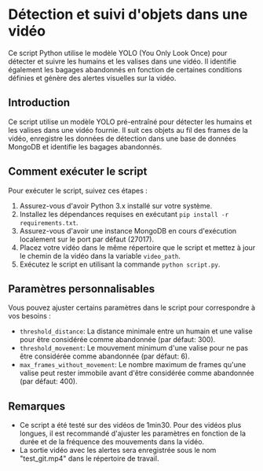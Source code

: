 # Détection et suivi d'objets dans une vidéo

Ce script Python utilise le modèle YOLO (You Only Look Once) pour détecter et suivre les humains et les valises dans une vidéo. Il identifie également les bagages abandonnés en fonction de certaines conditions définies et génère des alertes visuelles sur la vidéo.

## Introduction

Ce script utilise un modèle YOLO pré-entraîné pour détecter les humains et les valises dans une vidéo fournie. Il suit ces objets au fil des frames de la vidéo, enregistre les données de détection dans une base de données MongoDB et identifie les bagages abandonnés.

## Comment exécuter le script

Pour exécuter le script, suivez ces étapes :

1. Assurez-vous d'avoir Python 3.x installé sur votre système.
2. Installez les dépendances requises en exécutant `pip install -r requirements.txt`.
3. Assurez-vous d'avoir une instance MongoDB en cours d'exécution localement sur le port par défaut (27017).
4. Placez votre vidéo dans le même répertoire que le script et mettez à jour le chemin de la vidéo dans la variable `video_path`.
5. Exécutez le script en utilisant la commande `python script.py`.

## Paramètres personnalisables

Vous pouvez ajuster certains paramètres dans le script pour correspondre à vos besoins :

- `threshold_distance`: La distance minimale entre un humain et une valise pour être considérée comme abandonnée (par défaut: 300).
- `threshold_movement`: Le mouvement minimum d'une valise pour ne pas être considérée comme abandonnée (par défaut: 6).
- `max_frames_without_movement`: Le nombre maximum de frames qu'une valise peut rester immobile avant d'être considérée comme abandonnée (par défaut: 400).

## Remarques

- Ce script a été testé sur des vidéos de 1min30. Pour des vidéos plus longues, il est recommandé d'ajuster les paramètres en fonction de la durée et de la fréquence des mouvements dans la vidéo.
- La sortie vidéo avec les alertes sera enregistrée sous le nom "test_git.mp4" dans le répertoire de travail.
